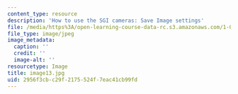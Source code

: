 ```yaml
---
content_type: resource
description: 'How to use the SGI cameras: Save Image settings'
file: /media/https%3A/open-learning-course-data-rc.s3.amazonaws.com/1-012-introduction-to-civil-engineering-design-spring-2002/2956f3cbc29f2175524f7eac41cb99fd_image13.jpg
file_type: image/jpeg
image_metadata:
  caption: ''
  credit: ''
  image-alt: ''
resourcetype: Image
title: image13.jpg
uid: 2956f3cb-c29f-2175-524f-7eac41cb99fd
---
```


